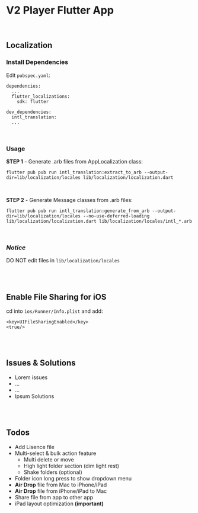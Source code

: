 # V2 Player Flutter App

<br />

## Localization

### Install Dependencies

Edit `pubspec.yaml`:

```
dependencies:
  ...
  flutter_localizations:
    sdk: flutter

dev_dependencies:
  intl_translation:
  ...
```

<br />

### Usage

**STEP 1** - Generate .arb files from AppLocalization class:

```
flutter pub pub run intl_translation:extract_to_arb --output-dir=lib/localization/locales lib/localization/localization.dart
```

<br />

**STEP 2** - Generate Message classes from .arb files:

```
flutter pub pub run intl_translation:generate_from_arb --output-dir=lib/localization/locales --no-use-deferred-loading lib/localization/localization.dart lib/localization/locales/intl_*.arb
```

<br />

### _Notice_

DO NOT edit files in `lib/localization/locales`

<br /><br />

## Enable File Sharing for iOS

cd into `ios/Runner/Info.plist` and add:

```
<key>UIFileSharingEnabled</key>
<true/>
```

<br /><br />

## Issues & Solutions

- Lorem issues
- ...
- ...
- Ipsum Solutions

<br /><br />

## Todos

- Add Lisence file
- Multi-select & bulk action feature
  - Multi delete or move
  - High light folder section (dim light rest)
  - Shake folders (optional)
- Folder icon long press to show dropdown menu
- **Air Drop** file from Mac to iPhone/iPad
- **Air Drop** file from iPhone/iPad to Mac
- Share file from app to other app
- iPad layout optimization **(important)**
